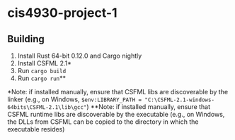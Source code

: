 cis4930-project-1
=================

## Building

1. Install Rust 64-bit 0.12.0 and Cargo nightly
2. Install CSFML 2.1*
3. Run `cargo build`
4. Run `cargo run`**

*Note: if installed manually, ensure that CSFML libs are discoverable by the linker (e.g., on Windows, `$env:LIBRARY_PATH = "C:\CSFML-2.1-windows-64bits\CSFML-2.1\lib\gcc"`)
**Note: if installed manually, ensure that CSFML runtime libs are discoverable by the executable (e.g., on Windows, the DLLs from CSFML can be copied to the directory in which the executable resides)
